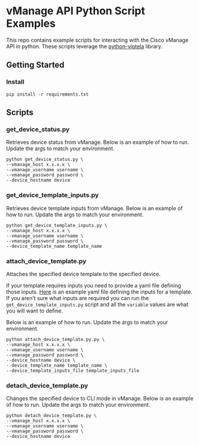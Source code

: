 # vManage API Python Script Examples

This repo contains example scripts for interacting with the Cisco vManage API in python.  These scripts leverage the [python-viptela](https://github.com/CiscoDevNet/python-viptela) library.

## Getting Started

### Install

```shell
pip install -r requirements.txt
```

## Scripts

### get_device_status.py

Retrieves device status from vManage.  Below is an example of how to run.  Update the args to match your environment.

```shell
python get_device_status.py \
--vmanage_host x.x.x.x \
--vmanage_username username \
--vmanage_password password \
--device_hostname device
```

### get_device_template_inputs.py

Retrieves device template inputs from vManage.  Below is an example of how to run.  Update the args to match your environment.

```shell
python get_device_template_inputs.py \
--vmanage_host x.x.x.x \
--vmanage_username username \
--vmanage_password password \
--device_template_name template_name
```

### attach_device_template.py

Attaches the specified device template to the specified device.  

If your template requires inputs you need to provide a yaml file defining those inputs.  [Here](https://github.com/briantsaunders/vmanage-api-scripts/blob/main/example_template_inputs.yaml) is an example yaml file defining the inputs for a template.  If you aren't sure what inputs are required you can run the `get_device_template_inputs.py` script and all the `variable` values are what you will want to define.

Below is an example of how to run.  Update the args to match your environment.

```shell
python attach_device_template.py.py \
--vmanage_host x.x.x.x \
--vmanage_username username \
--vmanage_password password \
--device_hostname device \
--device_template_name template_name \
--device_template_inputs_file template_inputs_file
```

### detach_device_template.py

Changes the specified device to CLI mode in vManage.  Below is an example of how to run.  Update the args to match your environment.

```shell
python detach_device_template.py \
--vmanage_host x.x.x.x \
--vmanage_username username \
--vmanage_password password \
--device_hostname device
```
